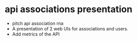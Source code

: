 # api associations presentation

- pitch api association rna
- A presentation of 2 web UIs for associations and users.
- Add metrics of the API
